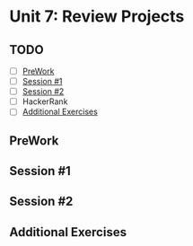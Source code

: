 # Unit 7: Review Projects

## TODO

- [ ] [PreWork](#PreWork)
- [ ] [Session #1](#Session-1)
- [ ] [Session #2](#Session-2)
- [ ] HackerRank
- [ ] [Additional Exercises](#Additional-Exercises)

## PreWork

## Session #1
  
## Session #2

## Additional Exercises
